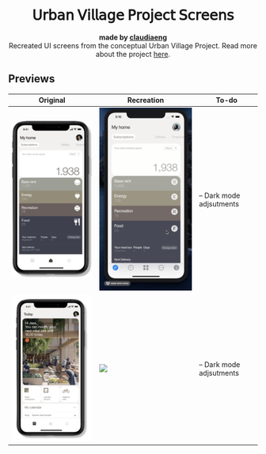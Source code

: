 <h1 align="center">𝖴𝗋𝖻𝖺𝗇 𝖵𝗂𝗅𝗅𝖺𝗀𝖾 𝖯𝗋𝗈𝗃𝖾𝖼𝗍 𝖲𝖼𝗋𝖾𝖾𝗇𝗌</h1>
<div align="center"><strong>made by <a href="https://github.com/claudiaeng">claudiaeng</a></strong></div>
<div align="center">Recreated UI screens from the conceptual Urban Village Project. Read more about the project <a href ="https://www.urbanvillageproject.com">here</a>.</div>

## Previews

| Original | Recreation | To-do |
|--|--|--|
| ![](/Screenshots/screen1.png) | ![](/Screenshots/screen1.gif) | – Dark mode adjsutments |
| ![](/Screenshots/screen2.png) | ![](/Screenshots/screen2.gif) | – Dark mode adjsutments |

